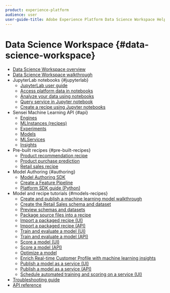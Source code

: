 ```yaml
---
product: experience-platform
audience: user
user-guide-title: Adobe Experience Platform Data Science Workspace Help
---
```


# Data Science Workspace {#data-science-workspace}

* [Data Science Workspace overview](home.md)
* [Data Science Workspace walkthrough](walkthrough.md)
* JupyterLab notebooks {#jupyterlab}
  * [JupyterLab user guide](jupyterlab/overview.md)
  * [Access platform data in notebooks](jupyterlab/access-platform-data.md)
  * [Analyze your data using notebooks](jupyterlab/analyze-your-data.md)
  * [Query service in Jupyter notebook](jupyterlab/query-service.md)
  * [Create a recipe using Jupyter notebooks](jupyterlab/create-a-recipe.md)
* Sensei Machine Learning API {#api}
  * [Engines](api/engines.md)
  * [MLInstances (recipes)](api/mlinstances.md)
  * [Experiments](api/experiments.md)
  * [Models](api/models.md)
  * [MLServices](api/mlservices.md)
  * [Insights](api/insights.md)
* Pre-built recipes {#pre-built-recipes}
  * [Product recommendation recipe](pre-built-recipes/product-recommendations.md)
  * [Product purchase prediction](pre-built-recipes/product-purchase-prediction.md)
  * [Retail sales recipe](pre-built-recipes/retail-sales.md)
* Model Authoring {#authoring}
  * [Model Authoring SDK](authoring/sdk.md)
  * [Create a Feature Pipeline](authoring/feature-pipeline.md)
  * [Platform SDK guide (Python)](authoring/platform-sdk.md)
* Model and recipe tutorials {#models-recipes}
  * [Create and publish a machine learning model walkthrough](models-recipes/create-publish-model.md)
  * [Create the Retail Sales schema and dataset](models-recipes/create-retails-sales-dataset.md)
  * [Preview schemas and datasets](models-recipes/preview-schema-data.md)
  * [Package source files into a recipe](models-recipes/package-source-files-recipe.md)
  * [Import a packaged recipe (UI)](models-recipes/import-packaged-recipe-ui.md)
  * [Import a packaged recipe (API)](models-recipes/import-packaged-recipe-api.md)
  * [Train and evaluate a model (UI)](models-recipes/train-evaluate-model-ui.md)
  * [Train and evaluate a model (API)](models-recipes/train-evaluate-model-api.md)
  * [Score a model (UI)](models-recipes/score-model-ui.md)
  * [Score a model (API)](models-recipes/score-model-api.md)
  * [Optimize a model](models-recipes/optimize-model.md)
  * [Enrich Real-time Customer Profile with machine learning insights](models-recipes/enrich-rtcdp.md)
  * [Publish a model as a service (UI)](models-recipes/publish-model-service-ui.md)
  * [Publish a model as a service (API)](models-recipes/publish-model-service-api.md)
  * [Schedule automated training and scoring on a service (UI)](models-recipes/schedule-models-ui.md)
* [Troubleshooting guide](troubleshooting-guide.md)
* [API reference](https://www.adobe.io/apis/experienceplatform/home/api-reference.html#!acpdr/swagger-specs/sensei-ml-api.yaml)
